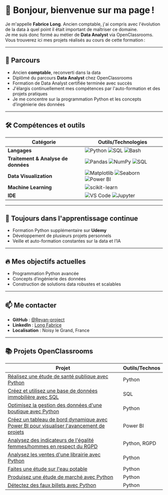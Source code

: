 # 👋 Bonjour, bienvenue sur ma page !

Je m'appelle **Fabrice Long**. Ancien comptable, j'ai compris avec l'évolution de la data à quel point il était important de maîtriser ce domaine.  
Je me suis donc formé au métier de **Data Analyst** via OpenClassrooms.  
Vous trouverez ici mes projets réalisés au cours de cette formation :

---

## 💼 Parcours

- Ancien **comptable**, reconverti dans la data
- Diplômé du parcours **Data Analyst** chez OpenClassrooms
- Formation de Data Analyst certifiée terminée avec succès
- J'élargis continuellement mes compétences par l'auto-formation et des projets pratiques
- Je me concentre sur la programmation Python et les concepts d’ingénierie des données

---

## 🛠 Compétences et outils

| Catégorie                     | Outils/Technologies                                                                              |
|-------------------------------|-------------------------------------------------------------------------------------------------|
| **Langages**                  | ![Python](https://img.shields.io/badge/Python-3776AB?style=flat&logo=python&logoColor=white) ![SQL](https://img.shields.io/badge/SQL-4479A1?style=flat&logo=postgresql&logoColor=white) ![Bash](https://img.shields.io/badge/Bash-4EAA25?style=flat&logo=gnubash&logoColor=white) |
| **Traitement & Analyse de données** | ![Pandas](https://img.shields.io/badge/Pandas-150458?style=flat&logo=pandas&logoColor=white) ![NumPy](https://img.shields.io/badge/Numpy-013243?style=flat&logo=numpy&logoColor=white) ![SQL](https://img.shields.io/badge/SQL-4479A1?style=flat&logo=postgresql&logoColor=white) |
| **Data Visualization**        | ![Matplotlib](https://img.shields.io/badge/Matplotlib-11557C?style=flat) ![Seaborn](https://img.shields.io/badge/Seaborn-3776AB?style=flat) ![Power BI](https://img.shields.io/badge/PowerBI-F2C811?style=flat&logo=powerbi&logoColor=black) |
| **Machine Learning**          | ![scikit-learn](https://img.shields.io/badge/scikit--learn-F7931E?style=flat&logo=scikit-learn&logoColor=white) |
| **IDE**                       | ![VS Code](https://img.shields.io/badge/VS%20Code-007ACC?style=flat&logo=visualstudiocode&logoColor=white) ![Jupyter](https://img.shields.io/badge/Jupyter-F37626?style=flat&logo=jupyter&logoColor=white) |

---

## 🌱 Toujours dans l'apprentissage continue

- Formation Python supplémentaire sur **Udemy**
- Développement de plusieurs projets personnels
- Veille et auto-formation constantes sur la data et l’IA

---

## 🔥 Mes objectifs actuelles

- Programmation Python avancée
- Concepts d’ingénierie des données
- Construction de solutions data robustes et scalables

---

## 📫 Me contacter

- **GitHub** : [@Reyan-project](https://github.com/Reyan-project)
- **LinkedIn** : [Long Fabrice](www.linkedin.com/in/fabrice-long-30204a12b)
- **Localisation** : Noisy le Grand, France

---

## 📚 Projets OpenClassrooms

| Projet                                                                                                      | Outils/Technos        |
|-------------------------------------------------------------------------------------------------------------|-----------------------|
| [Réalisez une étude de santé publique avec Python](./projets/projet-4/)                                                       | Python                |
| [Créez et utilisez une base de données immobilière avec SQL](./projets/projet-5/)                                             | SQL                   |
| [Optimisez la gestion des données d'une boutique avec Python](./projets/projet-6/)                                            | Python                |
| [Créez un tableau de bord dynamique avec Power BI pour visualiser l'avancement de projets](./projets/projet-7/)               | Power BI              |
| [Analysez des indicateurs de l'égalité femmes/hommes en respect du RGPD](./projets/projet-8/)                                 | Python, RGPD          |
| [Analysez les ventes d'une librairie avec Python](./projets/projet-9/)                                                        | Python                |
| [Faites une étude sur l'eau potable](./projets/projet-10/)                                                                     | Python                |
| [Produisez une étude de marché avec Python](./projets/projet-11/)                                                              | Python                |
| [Détectez des faux billets avec Python](./projets/projet-12/)                                                                  | Python                |


